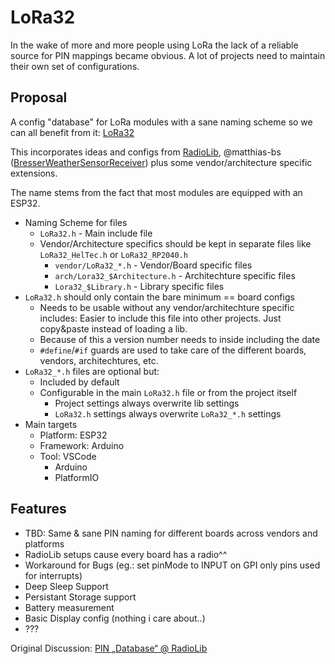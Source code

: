 # LoRa32

In the wake of more and more people using LoRa the lack of a reliable source for PIN mappings became obvious.
A lot of projects need to maintain their own set of configurations.

## Proposal

A config "database" for LoRa modules with a sane naming scheme so we can all benefit from it: [LoRa32](https://github.com/Velocet/LoRa32)

This incorporates ideas and configs from [RadioLib](https://github.com/jgromes/RadioLib/), @matthias-bs ([BresserWeatherSensorReceiver](https://github.com/matthias-bs/BresserWeatherSensorReceiver)) plus some vendor/architecture specific extensions.

The name stems from the fact that most modules are equipped with an ESP32.

- Naming Scheme for files
  - `LoRa32.h` - Main include file
  - Vendor/Architecture specifics should be kept in separate files like `LoRa32_HelTec.h` or `LoRa32_RP2040.h`
    - `vendor/LoRa32_*.h` - Vendor/Board specific files
    - `arch/Lora32_$Architecture.h` - Architechture specific files
    - `Lora32_$Library.h` - Library specific files
- `LoRa32.h` should only contain the bare minimum == board configs
  - Needs to be usable without any vendor/architechture specific includes: Easier to include this file into other projects. Just copy&paste instead of loading a lib.
  - Because of this a version number needs to inside including the date  
  - `#define`/`#if` guards are used to take care of the different boards, vendors, architechtures, etc.
- `LoRa32_*.h` files are optional but:
  - Included by default
  - Configurable in the main `LoRa32.h` file or from the project itself
    - Project settings always overwrite lib settings
    - `LoRa32.h` settings always overwrite `LoRa32_*.h` settings
- Main targets
  - Platform: ESP32
  - Framework: Arduino
  - Tool: VSCode
    - Arduino
    - PlatformIO

## Features

- TBD: Same & sane PIN naming for different boards across vendors and platforms
- RadioLib setups cause every board has a radio^^
- Workaround for Bugs (eg.: set pinMode to INPUT on GPI only pins used for interrupts)
- Deep Sleep Support
- Persistant Storage support
- Battery measurement
- Basic Display config (nothing i care about..)
- ???

Original Discussion: [PIN „Database“ @ RadioLib](https://github.com/jgromes/RadioLib/discussions/1065)
